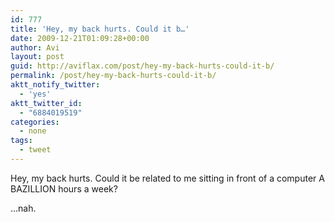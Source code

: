 ```yaml
---
id: 777
title: 'Hey, my back hurts. Could it b…'
date: 2009-12-21T01:09:28+00:00
author: Avi
layout: post
guid: http://aviflax.com/post/hey-my-back-hurts-could-it-b/
permalink: /post/hey-my-back-hurts-could-it-b/
aktt_notify_twitter:
  - 'yes'
aktt_twitter_id:
  - "6884019519"
categories:
  - none
tags:
  - tweet
---
```

Hey, my back hurts. Could it be related to me sitting in front of a computer A BAZILLION hours a week?

…nah.